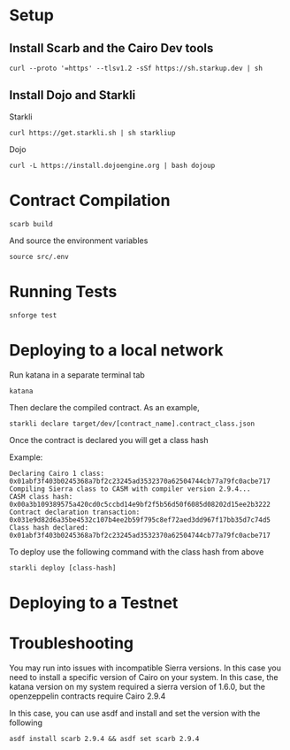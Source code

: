 # Setup

## Install Scarb and the Cairo Dev tools
```
curl --proto '=https' --tlsv1.2 -sSf https://sh.starkup.dev | sh
```

## Install Dojo and Starkli
Starkli
```
curl https://get.starkli.sh | sh starkliup
```
Dojo
```
curl -L https://install.dojoengine.org | bash dojoup
```

# Contract Compilation
```
scarb build
```
And source the environment variables
```
source src/.env
```
# Running Tests
```
snforge test
```

# Deploying to a local network
Run katana in a separate terminal tab
```
katana
```

Then declare the compiled contract. As an example, 
```
starkli declare target/dev/[contract_name].contract_class.json
```

Once the contract is declared you will get a class hash

Example:
```
Declaring Cairo 1 class: 0x01abf3f403b0245368a7bf2c23245ad3532370a62504744cb77a79fc0acbe717
Compiling Sierra class to CASM with compiler version 2.9.4...
CASM class hash: 0x00a3b109389575a420cd0c5ccbd14e9bf2f5b56d50f6085d08202d15ee2b3222
Contract declaration transaction: 0x031e9d82d6a35be4532c107b4ee2b59f795c8ef72aed3dd967f17bb35d7c74d5
Class hash declared:
0x01abf3f403b0245368a7bf2c23245ad3532370a62504744cb77a79fc0acbe717
```

To deploy use the following command with the class hash from above
```
starkli deploy [class-hash]
```

# Deploying to a Testnet

# Troubleshooting
You may run into issues with incompatible Sierra versions. In this case you need to install a specific version
of Cairo on your system. In this case, the katana version on my system required a sierra version of 1.6.0, but
the openzeppelin contracts require Cairo 2.9.4

In this case, you can use asdf and install and set the version with the following
```
asdf install scarb 2.9.4 && asdf set scarb 2.9.4
```


